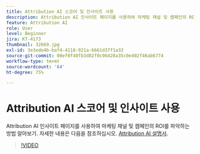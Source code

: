 ```yaml
---
title: Attribution AI 스코어 및 인사이트 사용
description: Attribution AI 인사이트 페이지를 사용하여 마케팅 채널 및 캠페인의 ROI를 파악하는 방법 알아보기
feature: Attribution AI
role: User
level: Beginner
jira: KT-4173
thumbnail: 32669.jpg
exl-id: 3e3ede4b-baf4-4118-921a-6661d37f1a33
source-git-commit: 00ef0f40fb3d82f0c06428a35c0e402f46ab6774
workflow-type: tm+mt
source-wordcount: '64'
ht-degree: 75%

---
```


# Attribution AI 스코어 및 인사이트 사용

Attribution AI 인사이트 페이지를 사용하여 마케팅 채널 및 캠페인의 ROI를 파악하는 방법 알아보기. 자세한 내용은 다음을 참조하십시오. [Attribution AI 설명서](https://experienceleague.adobe.com/docs/experience-platform/intelligent-services/attribution-ai/overview.html).

>[!VIDEO](https://video.tv.adobe.com/v/32669?learn=on)
